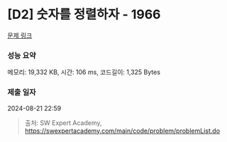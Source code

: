 # [D2] 숫자를 정렬하자 - 1966 

[문제 링크](https://swexpertacademy.com/main/code/problem/problemDetail.do?contestProbId=AV5PrmyKAWEDFAUq) 

### 성능 요약

메모리: 19,332 KB, 시간: 106 ms, 코드길이: 1,325 Bytes

### 제출 일자

2024-08-21 22:59



> 출처: SW Expert Academy, https://swexpertacademy.com/main/code/problem/problemList.do